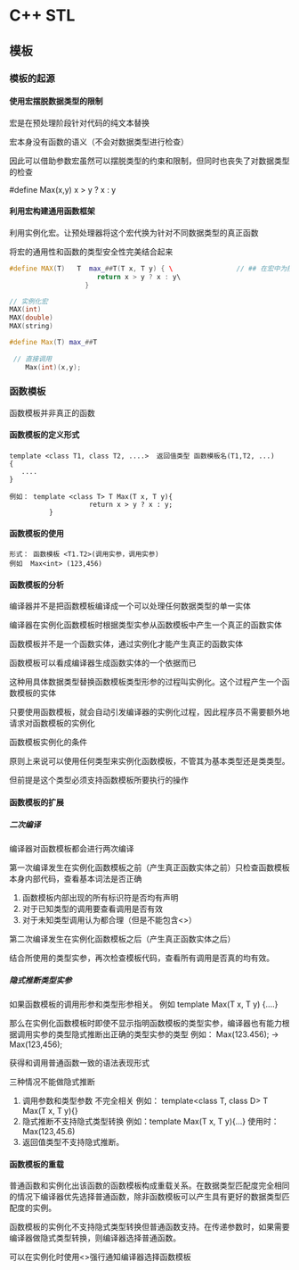 # C++ STL

## 模板

### 模板的起源

#### 使用宏摆脱数据类型的限制

宏是在预处理阶段针对代码的纯文本替换

宏本身没有函数的语义（不会对数据类型进行检查）

因此可以借助参数宏虽然可以摆脱类型的约束和限制，但同时也丧失了对数据类型的检查

#define Max(x,y)  x > y ? x  :  y

#### 利用宏构建通用函数框架

利用实例化宏。让预处理器将这个宏代换为针对不同数据类型的真正函数

将宏的通用性和函数的类型安全性完美结合起来

~~~C++
#define MAX(T)   T  max_##T(T x, T y) { \                // ## 在宏中为拼接符， 即将两个内容拼接起来    \ 在宏中为换行符
                      return x > y ? x : y\
                   }

// 实例化宏
MAX(int)
MAX(double)
MAX(string)

#define Max(T) max_##T
    
 // 直接调用
    Max(int)(x,y);
~~~

### 函数模板

函数模板并非真正的函数

#### 函数模板的定义形式

~~~
template <class T1, class T2, ....>  返回值类型 函数模板名(T1,T2, ...)
{
   ....
}

例如： template <class T> T Max(T x, T y){
                    return x > y ? x : y;
          }
~~~

#### 函数模板的使用

~~~
形式： 函数模板 <T1.T2>(调用实参，调用实参)
例如  Max<int> (123,456)
~~~

#### 函数模板的分析

编译器并不是把函数模板编译成一个可以处理任何数据类型的单一实体

编译器在实例化函数模板时根据类型实参从函数模板中产生一个真正的函数实体

函数模板并不是一个函数实体，通过实例化才能产生真正的函数实体

函数模板可以看成编译器生成函数实体的一个依据而已

这种用具体数据类型替换函数模板类型形参的过程叫实例化。这个过程产生一个函数模板的实体

只要使用函数模板，就会自动引发编译器的实例化过程，因此程序员不需要额外地请求对函数模板的实例化

函数模板实例化的条件

原则上来说可以使用任何类型来实例化函数模板，不管其为基本类型还是类类型。

但前提是这个类型必须支持函数模板所要执行的操作

#### 函数模板的扩展

##### 二次编译

编译器对函数模板都会进行两次编译

第一次编译发生在实例化函数模板之前（产生真正函数实体之前）只检查函数模板本身内部代码，查看基本词法是否正确

1. 函数模板内部出现的所有标识符是否均有声明
2. 对于已知类型的调用要查看调用是否有效
3. 对于未知类型调用认为都合理（但是不能包含<>）

第二次编译发生在实例化函数模板之后（产生真正函数实体之后）

结合所使用的类型实参，再次检查模板代码，查看所有调用是否真的均有效。

##### 隐式推断类型实参

如果函数模板的调用形参和类型形参相关。 例如 template <class T> Max(T x, T y) {....}

那么在实例化函数模板时即使不显示指明函数模板的类型实参，编译器也有能力根据调用实参的类型隐式推断出正确的类型实参的类型 例如： Max(123.456); -> Max<int>(123,456);

获得和调用普通函数一致的语法表现形式

三种情况不能做隐式推断

1. 调用参数和类型参数 不完全相关 例如： template<class T, class D> T Max(T x, T y){}
2. 隐式推断不支持隐式类型转换 例如：template <class T> Max(T x, T y){...}   使用时： Max(123,45.6)
3. 返回值类型不支持隐式推断。

#### 函数模板的重载

普通函数和实例化出该函数的函数模板构成重载关系。在数据类型匹配度完全相同的情况下编译器优先选择普通函数，除非函数模板可以产生具有更好的数据类型匹配度的实例。

函数模板的实例化不支持隐式类型转换但普通函数支持。在传递参数时，如果需要编译器做隐式类型转换，则编译器选择普通函数。

可以在实例化时使用<>强行通知编译器选择函数模板